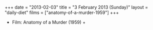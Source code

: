 +++
date = "2013-02-03"
title = "3 February 2013 (Sunday)"
layout = "daily-diet"
films = ["anatomy-of-a-murder-1959"]
+++


* Film: Anatomy of a Murder (1959) +